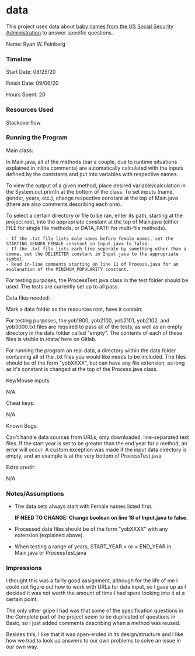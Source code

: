data
====

This project uses data about [baby names from the US Social Security Administration](https://www.ssa.gov/oact/babynames/limits.html) to answer specific questions. 


Name: Ryan W. Feinberg

### Timeline

Start Date: 08/25/20

Finish Date: 09/06/20

Hours Spent: 20

### Resources Used

Stackoverflow

### Running the Program

Main class: 

In Main.java, all of the methods (bar a couple, due to runtime situations explained in inline comments) are automatically calculated with the inputs defined by the contstants and put into variables with respective names. 

To view the output of a given method, place desired variable/calculation in the System.out.println at the bottom of the class. To set inputs (name, gender, years, etc.), change respective constant at the top of Main.java (there are also comments describing each one). 

To select a certain directory or file to be ran, enter its path, starting at the project root, into the appropriate constant at the top of Main.java (either FILE for single file methods, or DATA_PATH for multi-file methods).

    - If the .txt file lists male names before female names, set the STARTING_GENDER_FEMALE constant in Input.java to false.
    - If the .txt file lists each line seperate by something other than a comma, set the DELIMITER constant in Input.java to the appropriate symbol.
    - Read in-line comments starting on line 11 of Process.java for an explanation of the MINIMUM_POPULARITY constant.

For testing purposes, the ProcessTest.java class in the test folder should be used. The tests are currently set up to all pass.


Data files needed: 

Mark a data folder as the resources root, have it contain:

For testing purposes, the yob1900, yob2100, yob2101, yob2102, and yob3000.txt files are required to pass
all of the tests, as well as an empty directory in the data folder called "empty". The contents of each of these files is visible in /data/ here on Gitlab.

For running the program on real data, a directory within the data folder containing all of the .txt files you would like needs to be included.
The files should be of the form "yobXXXX", but can have any file extension, as long as it's constant is changed at the top of the Process.java class.


Key/Mouse inputs: 

N/A

Cheat keys:

N/A

Known Bugs:

Can't handle data sources from URLs, only downloaded, line-separated text files. 
If the start year is set to be greater than the end year for a method, an error will occur.
A custom exception was made if the input data directory is empty, and an example is at the very bottom of ProcessTest.java

Extra credit:

N/A

### Notes/Assumptions
 - The data sets always start with Female names listed first. 
 
    **IF NEED TO CHANGE: Change boolean on line 18 of Input.java to false.**

- Processed data files should be of the form "yobXXXX" with any extension (explained above).

- When testing a range of years, START_YEAR < or = END_YEAR in Main.java or ProcessTest.java

### Impressions
I thought this was a fairly good assignment, although for the life of me I could not figure out how to work with URLs for data input, so I gave up as I decided it was not worth the amount of time I had spent looking into it at a certain point.

The only other gripe I had was that some of the specification questions in the Complete part of the project seem to be duplicated of questions in Basic, so I just added comments describing when a method was reused.

Besides this, I like that it was open-ended in its design/structure and I like how we had to look up answers to our own problems to solve an issue in our own way. 
